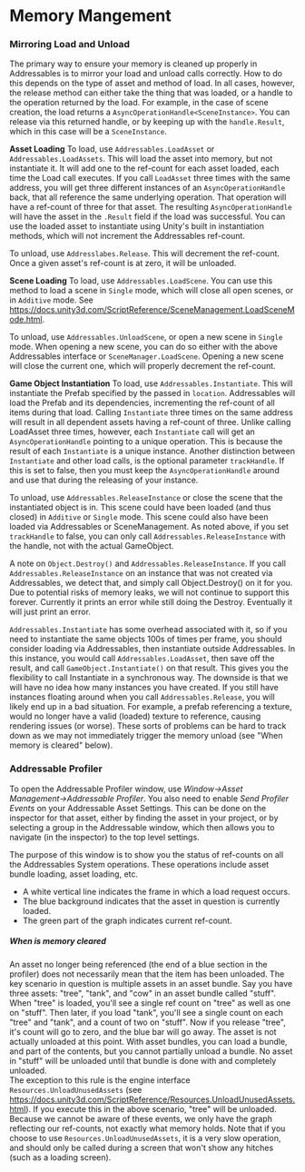 # Memory Mangement

### Mirroring Load and Unload
The primary way to ensure your memory is cleaned up properly in Addressables is to mirror your load and unload calls correctly. How to do this depends on the type of asset and method of load.  In all cases, however, the release method can either take the thing that was loaded, or a handle to the operation returned by the load.  For example, in the case of scene creation, the load returns a `AsyncOperationHandle<SceneInstance>`.  You can release via this returned handle, or by keeping up with the `handle.Result`, which in this case will be a `SceneInstance`.

**Asset Loading**
To load, use `Addressables.LoadAsset` or `Addressables.LoadAssets`.
This will load the asset into memory, but not instantiate it.  It will add one to the ref-count for each asset loaded, each time the Load call executes.  If you call `LoadAsset` three times with the same address, you will get three different instances of an `AsyncOperationHandle` back, that all reference the same underlying operation.  That operation will have a ref-count of three for that asset.  The resulting `AsyncOperationHandle` will have the asset in the `.Result` field if the load was successful.  You can use the loaded asset to instantiate using Unity's built in instantiation methods, which will not increment the Addressables ref-count.

To unload, use `Addresslabes.Release`. This will decrement the ref-count.  Once a given asset's ref-count is at zero, it will be unloaded. 

**Scene Loading**
To load, use `Addressables.LoadScene`.
You can use this method to load a scene in `Single` mode, which will close all open scenes, or in `Additive` mode. See https://docs.unity3d.com/ScriptReference/SceneManagement.LoadSceneMode.html.  

To unload, use `Addressables.UnloadScene`, or open a new scene in `Single` mode.  When opening a new scene, you can do so either with the above Addressables interface or `SceneManager.LoadScene`.  Opening a new scene will close the current one, which will properly decrement the ref-count.

**Game Object Instantiation**
To load, use `Addressables.Instantiate`.
This will instantiate the Prefab specified by the passed in `location`. Addressables will load the Prefab and its dependencies, incrementing the ref-count of all items during that load.  Calling `Instantiate` three times on the same address will result in all dependent assets having a ref-count of three.  Unlike calling LoadAsset three times, however, each `Instantiate` call will get an `AsyncOperationHandle` pointing to a unique operation.  This is because the result of each `Instantiate` is a unique instance.  Another distinction between `Instantiate` and other load calls, is the optional parameter `trackHandle`.  If this is set to false, then you must keep the `AsyncOperationHandle` around and use that during the releasing of your instance.

To unload, use `Addressables.ReleaseInstance` or close the scene that the instantiated object is in.  This scene could have been loaded (and thus closed) in `Additive` or `Single` mode.  This scene could also have been loaded via Addressables or SceneManagement.  As noted above, if you set `trackHandle` to false, you can only call `Addressables.ReleaseInstance` with the handle, not with the actual GameObject.

A note on `Object.Destroy()` and `Addressables.ReleaseInstance`.  If you call `Addressables.ReleaseInstance` on an instance that was not created via Addressables, we detect that, and simply call Object.Destroy() on it for you.  Due to potential risks of memory leaks, we will not continue to support this forever.  Currently it prints an error while still doing the Destroy.  Eventually it will just print an error. 

`Addressables.Instantiate` has some overhead associated with it, so if you need to instantiate the same objects 100s of times per frame, you should consider loading via Addressables, then instantiate outside Addressables.  In this instance, you would call `Addressables.LoadAsset`, then save off the result, and call `GameObject.Instantiate()` on that result.  This gives you the flexibility to call Instantiate in a synchronous way.  The downside is that we will have no idea how many instances you have created.  If you still have instances floating around when you call `Addressables.Release`, you will likely end up in a bad situation.  For example, a prefab referencing a texture, would no longer have a valid (loaded) texture to reference, causing rendering issues (or worse).  These sorts of problems can be hard to track down as we may not immediately trigger the memory unload (see "When memory is cleared" below).

### Addressable Profiler
To open the Addressable Profiler window, use *Window->Asset Management->Addressable Profiler*.  You also need to enable *Send Profiler Events* on your Addressable Asset Settings.  This can be done on the inspector for that asset, either by finding the asset in your project, or by selecting a group in the Addressable window, which then allows you to navigate (in the inspector) to the top level settings.

The purpose of this window is to show you the status of ref-counts on all the Addressables System operations. These operations include asset bundle loading, asset loading, etc.
* A white vertical line indicates the frame in which a load request occurs.
* The blue background indicates that the asset in question is currently loaded.  
* The green part of the graph indicates current ref-count.

##### When is memory cleared
An asset no longer being referenced (the end of a blue section in the profiler) does not necessarily mean that the item has been unloaded.  The key scenario in question is multiple assets in an asset bundle.  Say you have three assets: "tree", "tank", and "cow" in an asset bundle called "stuff".  When "tree" is loaded, you'll see a single ref count on "tree" as well as one on "stuff".  Then later, if you load "tank", you'll see a single count on each "tree" and "tank", and a count of two on "stuff".  Now if you release "tree", it's count will go to zero, and the blue bar will go away.  The asset is not actually unloaded at this point.  With asset bundles, you can load a bundle, and part of the contents, but you cannot partially unload a bundle.  No asset in "stuff" will be unloaded until that bundle is done with and completely unloaded.  
The exception to this rule is the engine interface `Resources.UnloadUnusedAssets` (see https://docs.unity3d.com/ScriptReference/Resources.UnloadUnusedAssets.html).  If you execute this in the above scenario, "tree" will be unloaded.  Because we cannot be aware of these events, we only have the graph reflecting our ref-counts, not exactly what memory holds.  Note that if you choose to use `Resources.UnloadUnusedAssets`, it is a very slow operation, and should only be called during a screen that won't show any hitches (such as a loading screen).

